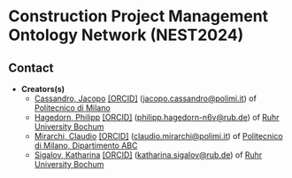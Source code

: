 # Construction Project Management Ontology Network (NEST2024)

## Contact
* **Creators(s)**
  * [Cassandro, Jacopo](https://orcid.org/0000-0002-1487-8178)
    [[ORCID]](https://orcid.org/0000-0002-1487-8178)
    (<jacopo.cassandro@polimi.it></a>) of [Politecnico di Milano](https://www.dabc.polimi.it/persona/jacopo-cassandro/)
  * [Hagedorn, Philipp](https://orcid.org/0000-0002-6249-243X)
    [[ORCID]](https://orcid.org/0000-0002-6249-243X)
    (<philipp.hagedorn-n6v@rub.de></a>) of [Ruhr University Bochum](https://www.inf.bi.ruhr-uni-bochum.de/iib/lehrstuhl/mitarbeiter/philipp_hagedorn.html.en)
  * [Mirarchi, Claudio](https://orcid.org/0000-0002-9288-8662)
    [[ORCID]](https://orcid.org/0000-0002-9288-8662)
    (<claudio.mirarchi@polimi.it></a>) of [Politecnico di Milano, Dipartimento ABC](https://www.dabc.polimi.it/persona/claudio-mirarchi/)
  * [Sigalov, Katharina](https://orcid.org/0000-0002-3070-0759)
    [[ORCID]](https://orcid.org/0000-0002-3070-0759)
    (<katharina.sigalov@rub.de></a>) of [Ruhr University Bochum](https://www.inf.bi.ruhr-uni-bochum.de/iib/lehrstuhl/mitarbeiter/katharina_sigalov.html.en)
